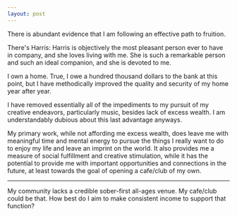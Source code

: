 ```yaml
---
layout: post
---
```


There is abundant evidence that I am following an effective path to fruition.

There's Harris: Harris is objectively the most pleasant person ever to have in 
company, and she loves living with me. She is such a remarkable person and such
an ideal companion, and she is devoted to me. 

I own a home. True, I owe a hundred thousand dollars to the bank at this point,
but I have methodically improved the quality and security of my home year after
year.

I have removed essentially all of the impediments to my pursuit of my creative
endeavors, particularly music, besides lack of excess wealth. I am
understandably dubious about this last advantage anyways.

My primary work, while not affording me excess wealth, does leave me with 
meaningful time and mental energy to pursue the things I really want to do to 
enjoy my life and leave an imprint on the world. It also provides me a measure
of social fulfillment and creative stimulation, while it has the potential to
provide me with important opportunities and connections in the future, at least
towards the goal of opening a cafe/club of my own.

---

My community lacks a credible sober-first all-ages venue. My cafe/club could 
be that. How best do I aim to make consistent income to support that function?
